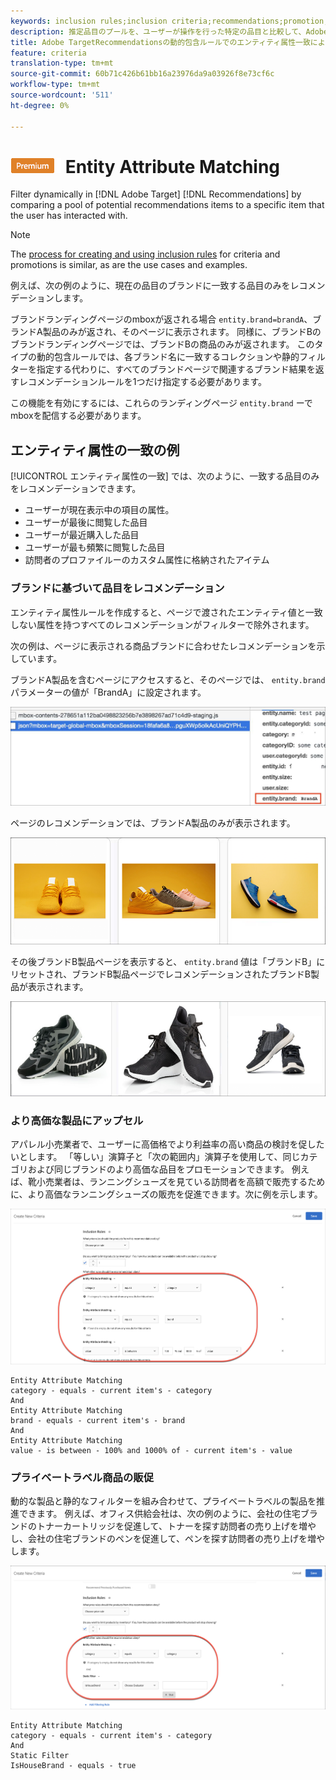 ```yaml
---
keywords: inclusion rules;inclusion criteria;recommendations;promotion;promotions;dynamic filtering;dynamic;entity attribute matching
description: 推定品目のプールを、ユーザーが操作を行った特定の品目と比較して、Adobe TargetRecommendationsで動的にフィルタリングします。
title: Adobe TargetRecommendationsの動的包含ルールでのエンティティ属性一致によるフィルター
feature: criteria
translation-type: tm+mt
source-git-commit: 60b71c426b61bb16a23976da9a03926f8e73cf6c
workflow-type: tm+mt
source-wordcount: '511'
ht-degree: 0%

---
```



# ![PREMIUM](/help/assets/premium.png) Entity Attribute Matching

Filter dynamically in [!DNL Adobe Target] [!DNL Recommendations] by comparing a pool of potential recommendations items to a specific item that the user has interacted with.

>[!NOTE]
>
>The [process for creating and using inclusion rules](/help/c-recommendations/c-algorithms/use-dynamic-and-static-inclusion-rules.md) for criteria and promotions is similar, as are the use cases and examples.

例えば、次の例のように、現在の品目のブランドに一致する品目のみをレコメンデーションします。

ブランドランディングページのmboxが返される場合 `entity.brand=brandA`、ブランドA製品のみが返され、そのページに表示されます。 同様に、ブランドBのブランドランディングページでは、ブランドBの商品のみが返されます。 このタイプの動的包含ルールでは、各ブランド名に一致するコレクションや静的フィルターを指定する代わりに、すべてのブランドページで関連するブランド結果を返すレコメンデーションルールを1つだけ指定する必要があります。

この機能を有効にするには、これらのランディングページ `entity.brand` ーでmboxを配信する必要があります。

## エンティティ属性の一致の例

[!UICONTROL エンティティ属性の一致] では、次のように、一致する品目のみをレコメンデーションできます。

* ユーザーが現在表示中の項目の属性。
* ユーザーが最後に閲覧した品目
* ユーザーが最近購入した品目
* ユーザーが最も頻繁に閲覧した品目
* 訪問者のプロファイルーのカスタム属性に格納されたアイテム

### ブランドに基づいて品目をレコメンデーション

エンティティ属性ルールを作成すると、ページで渡されたエンティティ値と一致しない属性を持つすべてのレコメンデーションがフィルターで除外されます。

次の例は、ページに表示される商品ブランドに合わせたレコメンデーションを示しています。

ブランドA製品を含むページにアクセスすると、そのページでは、 `entity.brand` パラメーターの値が「BrandA」に設定されます。

![ターゲット呼び出しの例](/help/c-recommendations/c-algorithms/assets/example-target-call.png)

ページのレコメンデーションでは、ブランドA製品のみが表示されます。

![ブランドAの推奨事項](/help/c-recommendations/c-algorithms/assets/brandA.png)

その後ブランドB製品ページを表示すると、 `entity.brand` 値は「ブランドB」にリセットされ、ブランドB製品ページでレコメンデーションされたブランドB製品が表示されます。

![ブランドBの推奨事項](/help/c-recommendations/c-algorithms/assets/brandB.png)

### より高価な製品にアップセル

アパレル小売業者で、ユーザーに高価格でより利益率の高い商品の検討を促したいとします。 「等しい」演算子と「次の範囲内」演算子を使用して、同じカテゴリおよび同じブランドのより高価な品目をプロモーションできます。 例えば、靴小売業者は、ランニングシューズを見ている訪問者を高額で販売するために、より高価なランニングシューズの販売を促進できます。次に例を示します。

![アップセル](/help/c-recommendations/c-algorithms/assets/upsell.png)

```
Entity Attribute Matching
category - equals - current item's - category 
And 
Entity Attribute Matching
brand - equals - current item's - brand 
And 
Entity Attribute Matching
value - is between - 100% and 1000% of - current item's - value
```

### プライベートラベル商品の販促

動的な製品と静的なフィルターを組み合わせて、プライベートラベルの製品を推進できます。 例えば、オフィス供給会社は、次の例のように、会社の住宅ブランドのトナーカートリッジを促進して、トナーを探す訪問者の売り上げを増やし、会社の住宅ブランドのペンを促進して、ペンを探す訪問者の売り上げを増やします。

![ハウスブランド](/help/c-recommendations/c-algorithms/assets/housebrand.png)

```
Entity Attribute Matching
category - equals - current item's - category 
And
Static Filter
IsHouseBrand - equals - true
```
